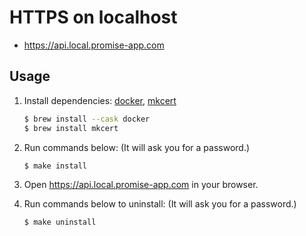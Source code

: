 # HTTPS on localhost

- https://api.local.promise-app.com

## Usage

1. Install dependencies: [docker](https://github.com/docker), [mkcert](https://github.com/FiloSottile/mkcert)

    ```sh
    $ brew install --cask docker
    $ brew install mkcert
    ```

2. Run commands below: (It will ask you for a password.)

    ```sh
    $ make install
    ```

3. Open https://api.local.promise-app.com in your browser.

4. Run commands below to uninstall: (It will ask you for a password.)

    ```sh
    $ make uninstall
    ```
